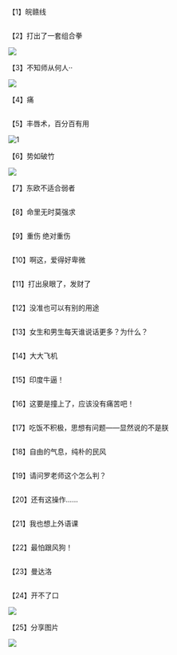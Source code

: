 <article class="article-content"> <p>【1】皖赣线</p> <p><img src="https://tva1.sinaimg.cn/mw690/001kHXfply1gjj256slovj610o0og4dx02.jpg" alt="" data-tag="bdshare"></p> <p>【2】打出了一套组合拳</p> <p><img src="http://tva1.sinaimg.cn/large/81fa7475gy1gkb64vh8ffg20eu08c1l3.gif" data-tag="bdshare"></p> <p>【3】不知师从何人··</p> <p><img src="http://tva1.sinaimg.cn/large/005Fip1Jgy1gkbmrjnz10g3046078e89.gif" data-tag="bdshare"></p> <p>【4】痛</p> <p><img src="http://tva1.sinaimg.cn/large/88c184bcly1gkb4ampqwwg20b40b4kjp.gif" alt="" data-tag="bdshare"></p> <p>【5】丰唇术，百分百有用</p> <p><img src="http://tvax2.sinaimg.cn/large/5ed2ded1gy1gkb3gtwercg208w07e4qp.gif" alt="1" data-tag="bdshare"></p> <p>【6】​势如破竹</p> <p><img src="http://tvax2.sinaimg.cn/large/5ed2ded1gy1gkb3gp6940g207i0dckjm.gif" data-tag="bdshare"></p> <p>【7】东欧不适合弱者</p> <p><img src="http://tva1.sinaimg.cn/large/00869HDlly1gkb2strd28g30a00hw7wk.gif" alt="" data-tag="bdshare"></p> <p>【8】命里无时莫强求</p> <p><img src="http://tva1.sinaimg.cn/large/00869HDlly1gkc6gydb3wg306j08c4qr.gif" alt="" data-tag="bdshare"></p> <p>【9】重伤 绝对重伤</p> <p><img src="http://tva1.sinaimg.cn/large/0085KTY1gy1ggxywzysgxg30ci0bxnpd.gif" alt="" data-tag="bdshare"></p> <p>【10】啊这，爱得好卑微</p> <p><img src="http://tva1.sinaimg.cn/large/00869HDlly1gkc6fq00sbg305506ax6p.gif" alt="" data-tag="bdshare"></p> <p>【11】打出泉眼了，发财了</p> <p><img src="http://tva1.sinaimg.cn/large/006Crtmsgy1gkc548ahetg30650b47wk.gif" alt="" data-tag="bdshare"></p> <p>【12】没准也可以有别的用途</p> <p><img src="http://tva1.sinaimg.cn/large/00869HDlly1gkc26vx0t2g305k09w7wh.gif" alt="" data-tag="bdshare"></p> <p>【13】女生和男生每天谁说话更多？为什么？</p> <p><img src="https://tva1.sinaimg.cn/mw690/001Hf62Dly1gkc5z9aro2g60dc07i4r102.gif" alt="" data-tag="bdshare"></p> <p>【14】大大飞机</p> <p><img src="https://tva1.sinaimg.cn/mw690/001Hf62Dly1gkc5y29r13g609k0c01l202.gif" alt="" data-tag="bdshare"></p> <p>【15】印度牛逼！</p> <p><img src="https://tva1.sinaimg.cn/mw690/001Hf62Dly1gkd043m26gg60dc07iu1c02.gif" alt="" data-tag="bdshare"></p> <p>【16】这要是撞上了，应该没有痛苦吧！</p> <p><img src="https://tva1.sinaimg.cn/mw690/001Hf62Dly1gkc3xgh8v4g60c008mx6x02.gif" alt="" data-tag="bdshare"></p> <p>【17】吃饭不积极，思想有问题——显然说的不是朕</p> <p><img src="https://tva1.sinaimg.cn/mw690/001Hf62Dly1gkc3ui8gkzg60dc07ihe102.gif" alt="" data-tag="bdshare"></p> <p>【18】自由的气息，纯朴的民风</p> <p><img src="http://tva1.sinaimg.cn/large/538add77ly1gkd5zhlpjhg209v09t1l4.gif" alt="" data-tag="bdshare"></p> <p>【19】请问罗老师这个怎么判？</p> <p><img src="http://tva1.sinaimg.cn/large/538add77ly1gkd5z4m60ug20b4060e83.gif" alt="" data-tag="bdshare"></p> <p>【20】还有这操作……</p> <p><img src="http://tva1.sinaimg.cn/large/538add77ly1gkd5u7v7skg204w0al4qq.gif" alt="" data-tag="bdshare"></p> <p>【21】我也想上外语课</p> <p><img src="http://tva1.sinaimg.cn/large/007DZFkhly1gk57q2m48rg309q0h6hdw.gif" alt="" data-tag="bdshare"></p> <p>【22】最怕跟风狗！</p> <p><img src="http://tva1.sinaimg.cn/large/6bcd71d4ly1gkd4dw9ejtg205m09zx6q.gif" alt="" data-tag="bdshare"></p> <p>【23】曼达洛</p> <p><img src="http://tva1.sinaimg.cn/large/81fa7475gy1gkd2buxmp9g206u0c47wn.gif" alt="" data-tag="bdshare"></p> <p>【24】开不了口</p> <p><img src="http://tva1.sinaimg.cn/large/81fa7475gy1gkd2d2ngbjg207c0dc7wo.gif" data-tag="bdshare"></p> <p>【25】分享图片</p> <p><img src="http://tva1.sinaimg.cn/mw600/0076BSS5ly1gkcvn19f2fj30u018zkjl.jpg" data-tag="bdshare"></p></article>